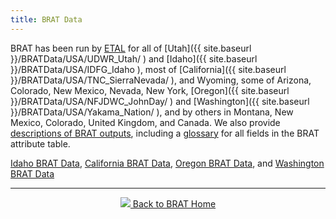 ```yaml
---
title: BRAT Data
---
```


BRAT has been run by [ETAL](http://etal.joewheaton.org/) for all of [Utah]({{ site.baseurl }}/BRATData/USA/UDWR_Utah/ ) and [Idaho]({{ site.baseurl }}/BRATData/USA/IDFG_Idaho ), most of [California]({{ site.baseurl }}/BRATData/USA/TNC_SierraNevada/ ), and Wyoming, some of Arizona, Colorado, New Mexico, Nevada, New York, [Oregon]({{ site.baseurl }}/BRATData/USA/NFJDWC_JohnDay/ ) and  [Washington]({{ site.baseurl }}/BRATData/USA/Yakama_Nation/ ), and by others in Montana, New Mexico, Colorado, United Kingdom, and Canada. We also provide [descriptions of BRAT outputs](/BRATData/Outputs), including a [glossary](BRATOutputs/Glossary.html) for all fields in the BRAT attribute table.  

[Idaho BRAT Data](https://usu.box.com/s/prdjqq7jcu7vp3gr255qx4fyob5cnph6),
[California BRAT Data](https://usu.box.com/s/nngn8j4l92wtleob47wzdaoxvb9vdq52),
[Oregon BRAT Data](https://usu.box.com/s/qee873uj2tnt1yzxqxdzn1fuf8gmi5ur), and
[Washington BRAT Data](https://usu.box.com/v/Yakama-Nation-BRAT-Deliverable)

------
<div align="center">
	<a class="hollow button" href="{{ site.baseurl }}/"><img src="{{ site.baseurl }}/assets/images/favicons/favicon-16x16.png">  Back to BRAT Home </a>  
</div>

